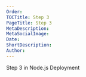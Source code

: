 ```yaml
---
Order: 
TOCTitle: Step 3
PageTitle: Step 3
MetaDescription: 
MetaSocialImage: 
Date: 
ShortDescription: 
Author: 
---
```



Step 3 in Node.js Deployment